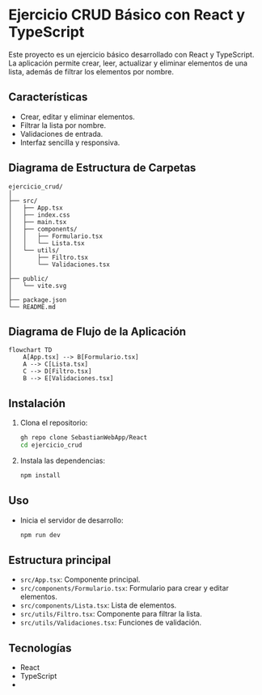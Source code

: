 # Ejercicio CRUD Básico con React y TypeScript

Este proyecto es un ejercicio básico desarrollado con React y TypeScript. La aplicación permite crear, leer, actualizar y eliminar elementos de una lista, además de filtrar los elementos por nombre.

## Características

- Crear, editar y eliminar elementos.
- Filtrar la lista por nombre.
- Validaciones de entrada.
- Interfaz sencilla y responsiva.

## Diagrama de Estructura de Carpetas

```
ejercicio_crud/
│
├── src/
│   ├── App.tsx
│   ├── index.css
│   ├── main.tsx
│   ├── components/
│   │   ├── Formulario.tsx
│   │   └── Lista.tsx
│   └── utils/
│       ├── Filtro.tsx
│       └── Validaciones.tsx
│
├── public/
│   └── vite.svg
│
├── package.json
└── README.md
```

## Diagrama de Flujo de la Aplicación

```mermaid
flowchart TD
    A[App.tsx] --> B[Formulario.tsx]
    A --> C[Lista.tsx]
    C --> D[Filtro.tsx]
    B --> E[Validaciones.tsx]
```

## Instalación

1. Clona el repositorio:

   ```sh
   gh repo clone SebastianWebApp/React
   cd ejercicio_crud
   ```

2. Instala las dependencias:
   ```sh
   npm install
   ```

## Uso

- Inicia el servidor de desarrollo:
  ```sh
  npm run dev
  ```

## Estructura principal

- `src/App.tsx`: Componente principal.
- `src/components/Formulario.tsx`: Formulario para crear y editar elementos.
- `src/components/Lista.tsx`: Lista de elementos.
- `src/utils/Filtro.tsx`: Componente para filtrar la lista.
- `src/utils/Validaciones.tsx`: Funciones de validación.

## Tecnologías

- React
- TypeScript
-
